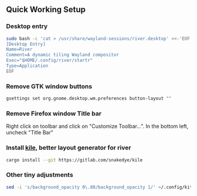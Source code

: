 ## Quick Working Setup
### Desktop entry
```bash
sudo bash -c 'cat > /usr/share/wayland-sessions/river.desktop' <<-'EOF'
[Desktop Entry]
Name=River
Comment=A dynamic tiling Wayland compositor
Exec="$HOME/.config/river/startr"
Type=Application
EOF
```
### Remove GTK window buttons 
```bash
gsettings set org.gnome.desktop.wm.preferences button-layout ""
```
### Remove Firefox window Title bar
Right click on toolbar and click on "Customize Toolbar...". In the bottom left, uncheck "Title Bar"
### Install [kile](https://gitlab.com/snakedye/kile), better layout generator for river
```bash
cargo install --git https://gitlab.com/snakedye/kile
```
### Other tiny adjustments
```bash
sed -i 's/background_opacity 0\.80/background_opacity 1/' ~/.config/kitty/kitty.conf
```
